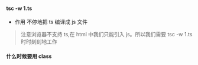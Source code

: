 #### tsc -w 1.ts
* 作用
不停地把 ts 编译成 js 文件
> 注意浏览器不支持 ts,在 html 中我们只能引入 js。所以我们需要 tsc -w 1.ts 时时刻刻地工作


#### 什么时候要用 class